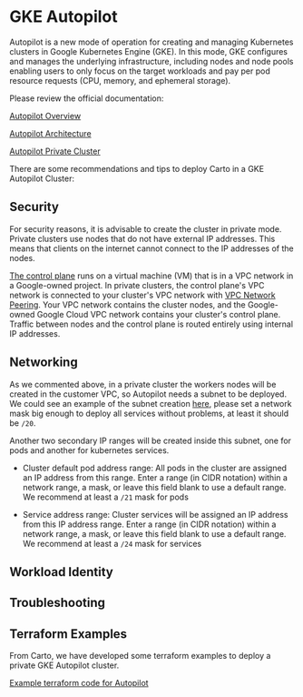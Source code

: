 # GKE Autopilot

Autopilot is a new mode of operation for creating and managing Kubernetes clusters in Google Kubernetes Engine (GKE). In this mode, GKE configures and manages the underlying infrastructure, including nodes and node pools enabling users to only focus on the target workloads and pay per pod resource requests (CPU, memory, and ephemeral storage).

Please review the official documentation:

[Autopilot Overview](https://cloud.google.com/kubernetes-engine/docs/concepts/autopilot-overview)

[Autopilot Architecture](https://cloud.google.com/kubernetes-engine/docs/concepts/autopilot-architecture)

[Autopilot Private Cluster](https://cloud.google.com/kubernetes-engine/docs/concepts/private-cluster-concept)

There are some recommendations and tips to deploy Carto in a GKE Autopilot Cluster:

## Security

For security reasons, it is advisable to create the cluster in private mode. Private clusters use nodes that do not have external IP addresses. This means that clients on the internet cannot connect to the IP addresses of the nodes.

[The control plane](https://cloud.google.com/kubernetes-engine/docs/concepts/private-cluster-concept#the_control_plane_in_private_clusters) runs on a virtual machine (VM) that is in a VPC network in a Google-owned project. In private clusters, the control plane's VPC network is connected to your cluster's VPC network with [VPC Network Peering](https://cloud.google.com/vpc/docs/vpc-peering). Your VPC network contains the cluster nodes, and the Google-owned Google Cloud VPC network contains your cluster's control plane. Traffic between nodes and the control plane is routed entirely using internal IP addresses.

## Networking

As we commented above, in a private cluster the workers nodes will be created in the customer VPC, so Autopilot needs a subnet to be deployed. We could see an example of the subnet creation [here](#terraform-examples), please set a network mask big enough to deploy all services without problems, at least it should be `/20`.

Another two secondary IP ranges will be created inside this subnet, one for pods and another for kubernetes services.

- Cluster default pod address range: All pods in the cluster are assigned an IP address from this range. Enter a range (in CIDR notation) within a network range, a mask, or leave this field blank to use a default range. We recommend at least a `/21` mask for pods

- Service address range: Cluster services will be assigned an IP address from this IP address range. Enter a range (in CIDR notation) within a network range, a mask, or leave this field blank to use a default range. We recommend at least a `/24` mask for services


## Workload Identity

<!--
TODO: Add the code related to Workload Identity
-->

## Troubleshooting

<!--
TODO: Add the code related to Troubleshooting
-->

## Terraform Examples

From Carto, we have developed some terraform examples to deploy a private GKE Autopilot cluster.

[Example terraform code for Autopilot](https://github.com/CartoDB/carto-selfhosted/blob/master/examples/terraform/gcp/gke-autopilot.tf)